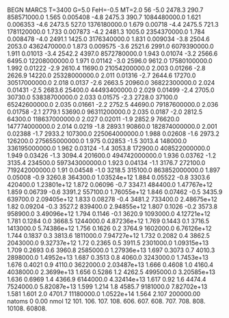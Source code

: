 BEGN
MARCS T=3400 G=5.0 FeH=-0.5 MT=2.0
                  56
-5.0 2478.3 290.7 858571000.0 1.565 0.005408 
-4.8 2475.3 390.7 1084480000.0 1.621 0.006353 
-4.6 2473.5 527.0 1376180000.0 1.679 0.00718 
-4.4 2475.5 721.3 1781120000.0 1.733 0.007873 
-4.2 2481.3 1005.0 2354370000.0 1.784 0.008478 
-4.0 2491.1 1425.0 3176340000.0 1.831 0.009034 
-3.8 2504.6 2053.0 4362470000.0 1.873 0.009575 
-3.6 2521.6 2991.0 6079390000.0 1.911 0.01013 
-3.4 2542.2 4397.0 8572780000.0 1.943 0.01074 
-3.2 2566.6 6495.0 12208000000.0 1.971 0.01142 
-3.0 2596.0 9612.0 17580100000.0 1.992 0.01222 
-2.9 2610.4 11690.0 21054200000.0 2.003 0.01266 
-2.8 2626.9 14220.0 25328000000.0 2.011 0.01316 
-2.7 2644.6 17270.0 30517000000.0 2.018 0.0137 
-2.6 2663.5 20960.0 36822300000.0 2.024 0.01431 
-2.5 2683.6 25400.0 44493400000.0 2.029 0.01499 
-2.4 2705.0 30730.0 53838700000.0 2.033 0.01575 
-2.3 2728.0 37100.0 65242600000.0 2.035 0.01661 
-2.2 2752.5 44690.0 79187600000.0 2.036 0.01758 
-2.1 2779.1 53690.0 96311200000.0 2.035 0.0187 
-2.0 2812.5 64300.0 118637000000.0 2.027 0.02011 
-1.9 2852.9 76620.0 147774000000.0 2.014 0.0219 
-1.8 2893.1 90860.0 182874000000.0 2.001 0.02388 
-1.7 2933.2 107300.0 225064000000.0 1.988 0.02608 
-1.6 2973.2 126200.0 275655000000.0 1.975 0.02853 
-1.5 3013.4 148000.0 336195000000.0 1.962 0.03124 
-1.4 3053.8 172900.0 408522000000.0 1.949 0.03426 
-1.3 3094.4 201600.0 494742000000.0 1.936 0.03762 
-1.2 3135.4 234500.0 597343000000.0 1.923 0.04134 
-1.1 3176.7 272100.0 719242000000.0 1.91 0.04548 
-1.0 3218.5 315100.0 863852000000.0 1.897 0.05008 
-0.9 3260.8 364300.0 1.03524e+12 1.884 0.05522 
-0.8 3303.6 420400.0 1.23801e+12 1.872 0.06096 
-0.7 3347.1 484400.0 1.47767e+12 1.859 0.06739 
-0.6 3391.2 557100.0 1.76055e+12 1.846 0.07462 
-0.5 3435.9 639700.0 2.09405e+12 1.833 0.08278 
-0.4 3481.2 733400.0 2.48675e+12 1.82 0.09204 
-0.3 3527.2 839400.0 2.94855e+12 1.807 0.1026 
-0.2 3573.8 958900.0 3.49096e+12 1.794 0.1146 
-0.1 3620.9 1093000.0 4.12721e+12 1.781 0.1284 
0.0 3668.5 1244000.0 4.87236e+12 1.769 0.1443 
0.1 3716.5 1413000.0 5.74386e+12 1.756 0.1626 
0.2 3764.9 1602000.0 6.76126e+12 1.744 0.1837 
0.3 3813.6 1811000.0 7.94727e+12 1.732 0.2082 
0.4 3862.5 2043000.0 9.32737e+12 1.72 0.2365 
0.5 3911.5 2301000.0 1.09315e+13 1.709 0.2693 
0.6 3960.8 2585000.0 1.27936e+13 1.697 0.3073 
0.7 4010.3 2898000.0 1.4952e+13 1.687 0.3513 
0.8 4060.0 3243000.0 1.7453e+13 1.676 0.4021 
0.9 4110.0 3622000.0 2.03487e+13 1.666 0.4608 
1.0 4160.4 4038000.0 2.3699e+13 1.656 0.5286 
1.2 4262.5 4995000.0 3.20585e+13 1.636 0.6969 
1.4 4366.9 6144000.0 4.32414e+13 1.617 0.92 
1.6 4474.4 7524000.0 5.82087e+13 1.599 1.214 
1.8 4585.7 9181000.0 7.82702e+13 1.581 1.601 
2.0 4701.7 11180000.0 1.0522e+14 1.564 2.107 
200000.00
natoms              0      0.00
nmol          12
          101.         106.       107.      108.         606.        607.        608.
          707.         708.       808.    10108.       60808.
